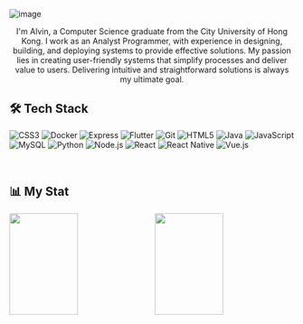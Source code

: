 ![image](https://github.com/user-attachments/assets/ac6e01b3-0f49-435b-9cd0-8f1e503182a6)

<div align="center">
I'm Alvin, a Computer Science graduate from the City University of Hong Kong. I work as an Analyst Programmer, with experience in designing, building, and deploying systems to provide effective solutions. My passion lies in creating user-friendly systems that simplify processes and deliver value to users. Delivering intuitive and straightforward solutions is always my ultimate goal.
</div>

## 🛠️ Tech Stack
![CSS3](https://img.shields.io/badge/-CSS3-1572B6?style=flat-square&logo=css3)
![Docker](https://img.shields.io/badge/-Docker-2496ED?style=flat-square&logo=docker&logoColor=white)
![Express](https://img.shields.io/badge/-Express-000000?style=flat-square&logo=express&logoColor=white)
![Flutter](https://img.shields.io/badge/-Flutter-02569B?style=flat-square&logo=flutter&logoColor=white)
![Git](https://img.shields.io/badge/-Git-F05032?style=flat-square&logo=git&logoColor=white)
![HTML5](https://img.shields.io/badge/-HTML5-E34F26?style=flat-square&logo=html5&logoColor=white)
![Java](https://img.shields.io/badge/-Java-007396?style=flat-square&logo=java&logoColor=white)
![JavaScript](https://img.shields.io/badge/-JavaScript-F7DF1E?style=flat-square&logo=javascript&logoColor=black)
![MySQL](https://img.shields.io/badge/-MySQL-4479A1?style=flat-square&logo=mysql&logoColor=white)
![Python](https://img.shields.io/badge/-Python-3776AB?style=flat-square&logo=python&logoColor=white)
![Node.js](https://img.shields.io/badge/-Node.js-339933?style=flat-square&logo=node.js&logoColor=white)
![React](https://img.shields.io/badge/-React-61DAFB?style=flat-square&logo=react&logoColor=black)
![React Native](https://img.shields.io/badge/-React_Native-61DAFB?style=flat-square&logo=react&logoColor=black)
![Vue.js](https://img.shields.io/badge/-Vue.js-4FC08D?style=flat-square&logo=vue.js&logoColor=white)

&nbsp;
## 📊 My Stat
<div style="display: flex; justify-content: space-between;">
    <img width="49%" height="180" src="https://github-readme-stats.vercel.app/api?username=adorablecatdev&show_icons=true&theme=transparent" />
    <img width="49%" height="180" src="https://github-readme-stats.vercel.app/api/top-langs/?username=adorablecatdev&layout=compact&theme=transparent" />
</div>

